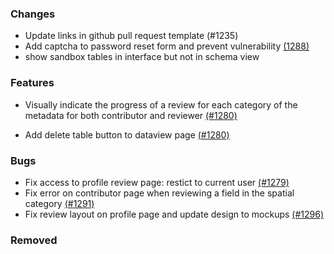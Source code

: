 ### Changes
- Update links in github pull request template (#1235)
- Add captcha to password reset form and prevent vulnerability [(1288)](https://github.com/OpenEnergyPlatform/oeplatform/pull/1288)
- show sandbox tables in interface but not in schema view

### Features
- Visually indicate the progress of a review for each category of the metadata for both contributor and reviewer [(#1280)](https://github.com/OpenEnergyPlatform/oeplatform/pull/1280)

- Add delete table button to dataview page [(#1280)](https://github.com/OpenEnergyPlatform/oeplatform/pull/1280)

### Bugs

- Fix access to profile review page: restict to current user [(#1279)](https://github.com/OpenEnergyPlatform/oeplatform/pull/1279)
- Fix error on contributor page when reviewing a field in the spatial category [(#1291)](https://github.com/OpenEnergyPlatform/oeplatform/pull/1291)
- Fix review layout on profile page and update design to mockups [(#1296)](https://github.com/OpenEnergyPlatform/oeplatform/pull/1296)

### Removed
